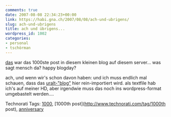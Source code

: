 ```yaml
---
comments: true
date: 2007-08-08 22:34:23+00:00
link: https://habi.gna.ch/2007/08/08/ach-und-ubrigens/
slug: ach-und-ubrigens
title: ach und übrigens...
wordpress_id: 1002
categories:
- personal
- tschörman
---
```


[das](https://habi.gna.ch/2007/08/08/agenturmeldung-20/) war das 1000ste post in diesem kleinen blog auf diesem server...
was sagt mensch da? happy blogday?

ach, und wenn wir's schon davon haben: und ich muss endlich mal schauen, dass das [uralt-"blog"](http://metablog.ch/archives/2007/01/19/maol-der-alteste-blog-der-schweiz/#comment-20784) hier rein-importiert wird. als textfile hab ich's auf meiner HD, aber irgendwie muss das noch ins wordpress-format umgebastelt werden....



Technorati Tags: [1000](http://www.technorati.com/tag/1000), [1000th post](http://www.technorati.com/tag/1000th post), [anniversary](http://www.technorati.com/tag/anniversary)
